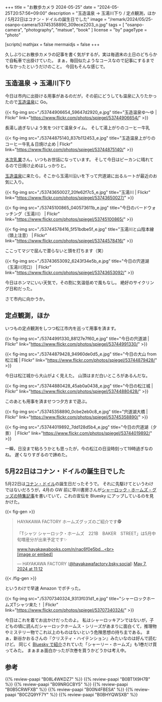 +++
title = "お散歩カメラ 2024-05-25"
date =  "2024-05-25T20:57:56+09:00"
description = "玉造温泉 → 玉湯川下り / 定点観測，ほか / 5月22日はコナン・ドイルの誕生日でした"
image = "/remark/2024/05/25-osanpo-camera/53745358890_309ece2203_o.jpg"
tags = [ "osanpo-camera", "photography", "matsue", "book" ]
license = "by"
pageType = "photo"

[scripts]
  mathjax = false
  mermaidjs = false
+++

久しぶりにお散歩カメラの記事を書く気がするが，実は毎週末の土日のどちらかで自転車で出掛けていた。
まぁ，毎回似たようなコースなので記事にするまでもなかったというだけのこと。
今回もそんな感じで。

## 玉造温泉 → 玉湯川下り

今日は市内に出掛ける用事があるのだが，その前にどうしても温泉に入りたかったので[玉造温泉][玉造温泉ゆ～ゆ]に Go。

{{< fig-img src="./53744906654_59647d2920_e.jpg" title="玉造温泉ゆ〜ゆ | Flickr" link="https://www.flickr.com/photos/spiegel/53744906654/" >}}

長湯し過ぎないよう気をつけて温泉タイム。
そして湯上がりのコーヒー牛乳

{{< fig-img src="./53744875140_837b112453_e.jpg" title="玉造温泉上がりのコーヒー牛乳＆日焼け止め | Flickr" link="https://www.flickr.com/photos/spiegel/53744875140/" >}}

[木次乳業]さん，いつもお世話になっています。
そして今日はピーカンに晴れてるので日焼け止めはしっかりと。

[玉造温泉][玉造温泉ゆ～ゆ]に来たら，そこから玉湯川沿いを下って宍道湖に出るルートが最近のお気に入り。

{{< fig-img src="./53743650027_20fe62f7c5_e.jpg" title="玉湯川 | Flickr" link="https://www.flickr.com/photos/spiegel/53743650027/" >}}

{{< fig-img src="./53745100865_040573611b_e.jpg" title="今日のバードウォッチング（玉湯川） | Flickr" link="https://www.flickr.com/photos/spiegel/53745100865/" >}}

{{< fig-img src="./53744578416_5f51bdbe5f_e.jpg" title="玉湯川と山陰本線（頭上注意） | Flickr" link="https://www.flickr.com/photos/spiegel/53744578416/" >}}

ここってマジで屈んで潜らないと頭を打ちます（笑）

{{< fig-img src="./53743653092_6243f34e5b_e.jpg" title="今日の宍道湖（玉湯川河口） | Flickr" link="https://www.flickr.com/photos/spiegel/53743653092/" >}}

今日はホンマにいい天気で，その割に気温低めで風もなし。
絶好のサイクリング日和だった。

さて市内に向かうか。

## 定点観測，ほか

いつもの定点観測をしつつ松江市内を巡って用事を済ます。

{{< fig-img src="./53744991330_88127e7f60_e.jpg" title="今日の宍道湖 | Flickr" link="https://www.flickr.com/photos/spiegel/53744991330/" >}}

{{< fig-img src="./53744879428_94960de0d5_e.jpg" title="今日の大山 from 松江城 | Flickr" link="https://www.flickr.com/photos/spiegel/53744879428/" >}}

今日は松江城から大山がよく見えた。
山頂はまだ白いところがあるんだな。

{{< fig-img src="./53744880428_45ab0a0438_e.jpg" title="今日の松江城 | Flickr" link="https://www.flickr.com/photos/spiegel/53744880428/" >}}

このあとも用事を済ませつつ夕方まで遊ぶ。

{{< fig-img src="./53745358890_0cbe2eb0c8_e.jpg" title="宍道湖大橋 | Flickr" link="https://www.flickr.com/photos/spiegel/53745358890/" >}}

{{< fig-img src="./53744019892_7dd128d5b4_e.jpg" title="今日の宍道湖（夕景） | Flickr" link="https://www.flickr.com/photos/spiegel/53744019892/" >}}

一瞬，日没まで粘ろうかとも思ったが，今の松江の日没時刻って19時過ぎなのね。
遅くなりすぎるので諦めた。

## 5月22日はコナン・ドイルの誕生日でした

5月22日は[コナン・ドイル](https://www.aozora.gr.jp/index_pages/person9.html "作家別作品リスト：ドイル アーサー・コナン")の誕生日だったそうで。
それに先駆けてというわけではないだろうが，4月の GW 前に早川書房さんが[シャーロック・ホームズ・グッズの特集記事](https://www.hayakawabooks.com/n/nac6f0e5bd227?magazine_key=m9b03a2b6e054 "【デイリーに名探偵を】シャーロック・ホームズ グッズ特集｜Hayakawa Books & Magazines（β）")を書いていて，これの宣伝を Bluesky にアップしているのを見かけた。

{{< fig-gen >}}
<blockquote class="bluesky-embed" data-bluesky-uri="at://did:plc:iy4tkgfvqgw6a7kyxuvwqu3i/app.bsky.feed.post/3kruivr37mj2d" data-bluesky-cid="bafyreigf7kccpqdxl4doasugwuyoftjf7cchuumtidpnw6a37x2f3eumkm"><p lang="ja">HAYAKAWA FACTORY ホームズグッズのご紹介です🕵️

「Tシャツ シャーロック・ホームズ　221B　BAKER　STREET」は5月中旬増産分が出来予定です✨

www.hayakawabooks.com/n/nac6f0e5bd...<br><br><a href="https://bsky.app/profile/did:plc:iy4tkgfvqgw6a7kyxuvwqu3i/post/3kruivr37mj2d?ref_src=embed">[image or embed]</a></p>&mdash; HAYAKAWA FACTORY (<a href="https://bsky.app/profile/did:plc:iy4tkgfvqgw6a7kyxuvwqu3i?ref_src=embed">@hayakawafactory.bsky.social</a>) <a href="https://bsky.app/profile/did:plc:iy4tkgfvqgw6a7kyxuvwqu3i/post/3kruivr37mj2d?ref_src=embed">May 7, 2024 at 11:12</a></blockquote><script async src="https://embed.bsky.app/static/embed.js" charset="utf-8"></script>
{{< /fig-gen >}}

というわけで早速 Amazon でポチった。

{{< fig-img src="./53707340324_9313f031d1_e.jpg" title="シャーロックホームズTシャツ来た！ | Flickr" link="https://www.flickr.com/photos/spiegel/53707340324/" >}}

今日はこれを着てお出かけだったのよ。
私はシャーロッキアンではないが，子どもの頃に読んだシャーロックホームス・シリーズがあまりに面白くて，推理物やミステリー物でこれ以上のものはないという危険思想の持ち主である。
まぁ，新谷かおるさんの『クリスティ・ハイテンション』みたいなのは好んで読むけど。
同じく [Bluesky で紹介](https://bsky.app/profile/hayakawa-online.co.jp/post/3ksydbpvtlt2e)されていた「シャーリー・ホームズ」も1巻だけ買ってみた。
まぁまぁ面白かったが次巻を買うかどうかは考え中。


[玉造温泉ゆ～ゆ]: https://www.tama-yuuyu.com/ "玉造温泉ゆ～ゆ｜島根県松江市玉湯町"
[木次乳業]: https://www.kisuki-milk.co.jp/ "木次乳業"


## 参考

{{% review-paapi "B08L4WKDZ7" %}} <!-- PowerShot ZOOM -->
{{% review-paapi "B0BT1X9H7B" %}} <!-- 日焼け止め ミストタイプ -->
{{% review-paapi "B09NRGCBY5" %}} <!-- 日焼け止め 乳液タイプ -->
{{% review-paapi "B0B5CRWFXB" %}} <!-- クリスティ・ハイテンション -->
{{% review-paapi "B00N4FBESA" %}} <!-- シャーリー・ホームズと緋色の憂鬱 -->
{{% review-paapi "B0CZQ9YF7Y" %}} <!-- Tシャツ シャーロック・ホームズ 221B BAKER STREET -->
{{% review-paapi "B0BHYQWSXB" %}} <!-- She is Legend Job for a Rockstar ヘブンバーンズレッド（ヘブバン） -->

